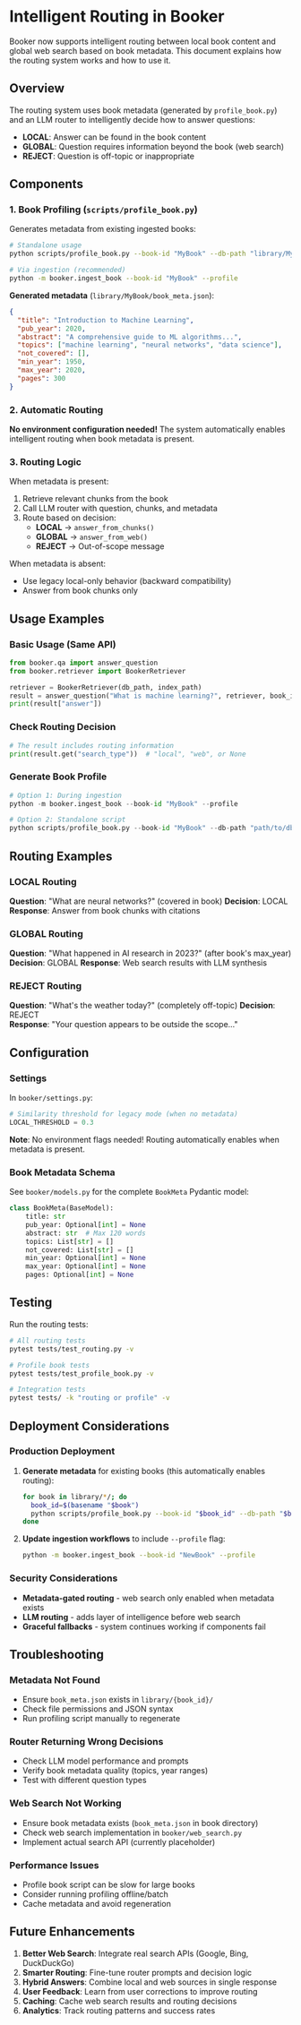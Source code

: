 # Intelligent Routing in Booker

Booker now supports intelligent routing between local book content and global web search based on book metadata. This document explains how the routing system works and how to use it.

## Overview

The routing system uses book metadata (generated by `profile_book.py`) and an LLM router to intelligently decide how to answer questions:

- **LOCAL**: Answer can be found in the book content
- **GLOBAL**: Question requires information beyond the book (web search)
- **REJECT**: Question is off-topic or inappropriate

## Components

### 1. Book Profiling (`scripts/profile_book.py`)

Generates metadata from existing ingested books:

```bash
# Standalone usage
python scripts/profile_book.py --book-id "MyBook" --db-path "library/MyBook/build/db/booker.db" --llm-summary

# Via ingestion (recommended)
python -m booker.ingest_book --book-id "MyBook" --profile
```

**Generated metadata** (`library/MyBook/book_meta.json`):
```json
{
  "title": "Introduction to Machine Learning",
  "pub_year": 2020,
  "abstract": "A comprehensive guide to ML algorithms...",
  "topics": ["machine learning", "neural networks", "data science"],
  "not_covered": [],
  "min_year": 1950,
  "max_year": 2020,
  "pages": 300
}
```

### 2. Automatic Routing

**No environment configuration needed!** The system automatically enables intelligent routing when book metadata is present.

### 3. Routing Logic

When metadata is present:

1. Retrieve relevant chunks from the book
2. Call LLM router with question, chunks, and metadata
3. Route based on decision:
   - **LOCAL** → `answer_from_chunks()` 
   - **GLOBAL** → `answer_from_web()`
   - **REJECT** → Out-of-scope message

When metadata is absent:
- Use legacy local-only behavior (backward compatibility)
- Answer from book chunks only

## Usage Examples

### Basic Usage (Same API)

```python
from booker.qa import answer_question
from booker.retriever import BookerRetriever

retriever = BookerRetriever(db_path, index_path)
result = answer_question("What is machine learning?", retriever, book_id="ml_book")
print(result["answer"])
```

### Check Routing Decision

```python
# The result includes routing information
print(result.get("search_type"))  # "local", "web", or None
```

### Generate Book Profile

```python
# Option 1: During ingestion
python -m booker.ingest_book --book-id "MyBook" --profile

# Option 2: Standalone script
python scripts/profile_book.py --book-id "MyBook" --db-path "path/to/db" --llm-summary
```

## Routing Examples

### LOCAL Routing
**Question**: "What are neural networks?" (covered in book)
**Decision**: LOCAL
**Response**: Answer from book chunks with citations

### GLOBAL Routing  
**Question**: "What happened in AI research in 2023?" (after book's max_year)
**Decision**: GLOBAL
**Response**: Web search results with LLM synthesis

### REJECT Routing
**Question**: "What's the weather today?" (completely off-topic)
**Decision**: REJECT  
**Response**: "Your question appears to be outside the scope..."

## Configuration

### Settings

In `booker/settings.py`:

```python
# Similarity threshold for legacy mode (when no metadata)
LOCAL_THRESHOLD = 0.3
```

**Note**: No environment flags needed! Routing automatically enables when metadata is present.

### Book Metadata Schema

See `booker/models.py` for the complete `BookMeta` Pydantic model:

```python
class BookMeta(BaseModel):
    title: str
    pub_year: Optional[int] = None
    abstract: str  # Max 120 words
    topics: List[str] = []
    not_covered: List[str] = []
    min_year: Optional[int] = None
    max_year: Optional[int] = None  
    pages: Optional[int] = None
```

## Testing

Run the routing tests:

```bash
# All routing tests
pytest tests/test_routing.py -v

# Profile book tests
pytest tests/test_profile_book.py -v

# Integration tests
pytest tests/ -k "routing or profile" -v
```

## Deployment Considerations

### Production Deployment

1. **Generate metadata** for existing books (this automatically enables routing):
   ```bash
   for book in library/*/; do
     book_id=$(basename "$book")
     python scripts/profile_book.py --book-id "$book_id" --db-path "$book/build/db/booker.db" --llm-summary
   done
   ```

2. **Update ingestion workflows** to include `--profile` flag:
   ```bash
   python -m booker.ingest_book --book-id "NewBook" --profile
   ```

### Security Considerations

- **Metadata-gated routing** - web search only enabled when metadata exists
- **LLM routing** - adds layer of intelligence before web search
- **Graceful fallbacks** - system continues working if components fail

## Troubleshooting

### Metadata Not Found
- Ensure `book_meta.json` exists in `library/{book_id}/`
- Check file permissions and JSON syntax
- Run profiling script manually to regenerate

### Router Returning Wrong Decisions
- Check LLM model performance and prompts
- Verify book metadata quality (topics, year ranges)
- Test with different question types

### Web Search Not Working
- Ensure book metadata exists (`book_meta.json` in book directory)
- Check web search implementation in `booker/web_search.py`
- Implement actual search API (currently placeholder)

### Performance Issues
- Profile book script can be slow for large books
- Consider running profiling offline/batch
- Cache metadata and avoid regeneration

## Future Enhancements

1. **Better Web Search**: Integrate real search APIs (Google, Bing, DuckDuckGo)
2. **Smarter Routing**: Fine-tune router prompts and decision logic  
3. **Hybrid Answers**: Combine local and web sources in single response
4. **User Feedback**: Learn from user corrections to improve routing
5. **Caching**: Cache web search results and routing decisions
6. **Analytics**: Track routing patterns and success rates 